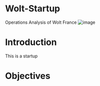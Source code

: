 # Wolt-Startup
Operations Analysis of Wolt France 
![image](https://user-images.githubusercontent.com/86486235/123455496-0fd6e980-d5e2-11eb-8198-2eb8004efee8.jpg)

# Introduction
This is a startup


# Objectives
